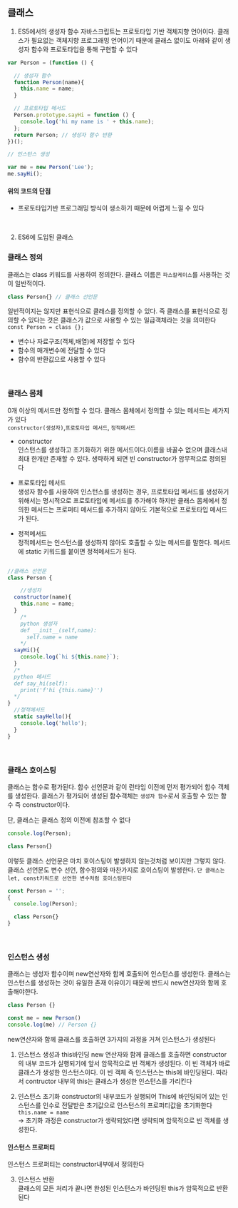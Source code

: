 ## 클래스

1. ES5에서의 생성자 함수
자바스크립트는 프로토타입 기반 객체지향 언어이다. 클래스가 필요없는 객체지향 프로그래밍 언어이기 때문에 클래스 없이도 아래와 같이 생성자 함수와 프로토타입을 통해 구현할 수 있다
```javascript
var Person = (function () {

  // 생성자 함수
  function Person(name){
    this.name = name;
  }

  // 프로토타입 메서드
  Person.prototype.sayHi = function () {
    console.log('hi my name is ' + this.name);
  };
  return Person; // 생성자 함수 반환 
})();

// 인스턴스 생성

var me = new Person('Lee');
me.sayHi();
```
#### 위의 코드의 단점  
- 프로토타입기반 프로그래밍 방식이 생소하기 때문에 어렵게 느낄 수 있다  

<br>

2. ES6에 도입된 클래스    

### 클래스 정의
클래스는 class 키워드를 사용하여 정의한다. 클래스 이름은 ```파스칼케이스```를 사용하는 것이 일반적이다. 
```javascript
class Person{} // 클래스 선언문 
```
일반적이지는 않지만 표현식으로 클래스를 정의할 수 있다. 즉 클래스를 표현식으로 정의할 수 있다는 것은 클래스가 값으로 사용할 수 있는 일급객체라는 것을 의미한다    
```const Person = class {};```    
- 변수나 자료구조(객체,배열)에 저장할 수 있다    
- 함수의 매개변수에 전달할 수 있다    
- 함수의 반환값으로 사용할 수 있다     

<br>

### 클래스 몸체
0개 이상의 메서드만 정의할 수 있다. 클래스 몸체에서 정의할 수 있는 메서드는 세가지가 있다    
```constructor(생성자)```,```프로토타입 메서드```, ```정적메서드```    

- constructor   
인스턴스를 생성하고 초기화하기 위한 메서드이다.이름을 바꿀수 없으며 클래스내 최대 한개만 존재할 수 있다. 생략하게 되면 빈 constructor가 암무적으로 정의된다       

- 프로토타입 메서드   
생성자 함수를 사용하여 인스턴스를 생성하는 경우, 프로토타입 메서드를 생성하기 위해서는 명시적으로 프로토타입에 메서드를 추가해야 하지만 클래스 몸체에서 정의한 메서드는 프로퍼티 메서드를 추가하지 않아도 기본적으로 프로토타입 메서드가 된다.   

- 정적메서드    
정적메서드는 인스턴스를 생성하지 않아도 호출할 수 있는 메서드를 말한다. 메서드에 static 키워드를 붙이면 정적메서드가 된다. 

```javascript

//클래스 선언문
class Person {

    //생성자
  constructor(name){
    this.name = name;
  }
    /*
    python 생성자
    def __init__(self,name):
      self.name = name
    */
  sayHi(){
    console.log(`hi ${this.name}`);
  }
  /*
  python 메서드
  def say_hi(self):
    print('f'hi {this.name}'')
  */
}
  //정적메서드 
  static sayHello(){
    console.log('hello');
  }
}
```
<br>

### 클래스 호이스팅
클래스는 함수로 평가된다. 함수 선언문과 같이 런타임 이전에 먼저 평가되어 함수 객체를 생성한다. 클래스가 평가되어 생성된 함수객체는 ```생성자 함수```로서 호출할 수 있는 함수 즉 constructor이다.

단, 클래스는 클래스 정의 이전에 참조할 수 없다        
```javascript
console.log(Person);

class Person{}
```
이렇듯 클래스 선언문은 마치 호이스팅이 발생하지 않는것처럼 보이지만 그렇지 않다. 클래스 선언문도 변수 선언, 함수정의와 마찬가지로 호이스팅이 발생한다. ```단 클래스는 let, const키워드로 선언한 변수처럼 호이스팅된다```
```javascript
const Person = '';
{
  console.log(Person);

  class Person{}
}
```

<br>

### 인스턴스 생성
클래스는 생성자 함수이며 new연산자와 함께 호출되어 인스턴스를 생성한다. 클래스는 인스턴스를 생성하는 것이 유일한 존재 이유이기 때문에 반드시 new연산자와 함께 호출해야한다.   
```javascript
class Person {}

const me = new Person()
console.log(me) // Person {}
```
new연산자와 함께 클래스를 호출하면 3가지의 과정을 거쳐 인스턴스가 생성된다
1. 인스턴스 생성과 this바인딩
new 연산자와 함께 클래스를 호출하면 constructor의 내부 코드가 실행되기에 앞서 암묵적으로 빈 객체가 생성된다. 이 빈 객체가 바로 클래스가 생성한 인스턴스이다. 이 빈 객체 즉 인스턴스는 this에 바인딩된다. 따라서 contructor 내부의 this는 클래스가 생성한 인스턴스를 가리킨다   

2. 인스턴스 초기화
constructor의 내부코드가 실행되어 This에 바인딩되어 있는 인스턴스를 인수로 전달받은 초기값으로 인스턴스의 프로퍼티값을 초기화한다 ```this.name = name```    
-> 초기화 과정은 constructor가 생략되었다면 생략되며 암묵적으로 빈 객체를 생성한다.    


#### 인스턴스 프로퍼티
인스턴스 프로퍼티는 constructor내부에서 정의한다

3. 인스턴스 반환    
클래스의 모든 처리가 끝나면 완성된 인스턴스가 바인딩된 this가 암묵적으로 반환된다